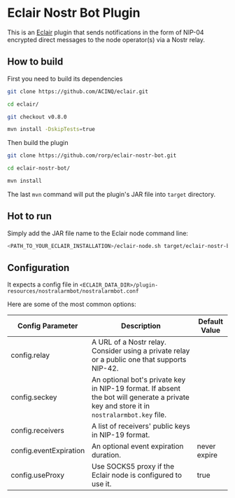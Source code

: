 # Eclair Nostr Bot Plugin

This is an [Eclair](https://github.com/ACINQ/eclair) plugin that sends notifications in the form of NIP-04 encrypted direct messages to the node operator(s) via a Nostr relay.

## How to build

First you need to build its dependencies

```bash
git clone https://github.com/ACINQ/eclair.git

cd eclair/

git checkout v0.8.0

mvn install -DskipTests=true
```

Then build the plugin
```bash
git clone https://github.com/rorp/eclair-nostr-bot.git

cd eclair-nostr-bot/

mvn install
```

The last `mvn` command will put the plugin's JAR file into `target` directory. 

## Hot to run

Simply add the JAR file name to the Eclair node command line:

```bash
<PATH_TO_YOUR_ECLAIR_INSTALLATION>/eclair-node.sh target/eclair-nostr-bot_2.13-0.8.0.jar
```

## Configuration

It expects a config file in `<ECLAIR_DATA_DIR>/plugin-resources/nostralarmbot/nostralarmbot.conf`

Here are some of the most common options:

| Config Parameter       | Description                                                                                                                             | Default Value |
|------------------------|-----------------------------------------------------------------------------------------------------------------------------------------|---------------|
| config.relay           | A URL of a Nostr relay. Consider using a private relay or a public one that supports NIP-42.                                            |               |
| config.seckey          | An optional bot's private key in NIP-19 format. If absent the bot will generate a private key and store it in `nostralarmbot.key` file. |               |
| config.receivers       | A list of receivers' public keys in NIP-19 format.                                                                                      |               |
| config.eventExpiration | An optional event expiration duration.                                                                                                  | never expire  |
| config.useProxy        | Use SOCKS5 proxy if the Eclair node is configured to use it.                                                                            | true          |
